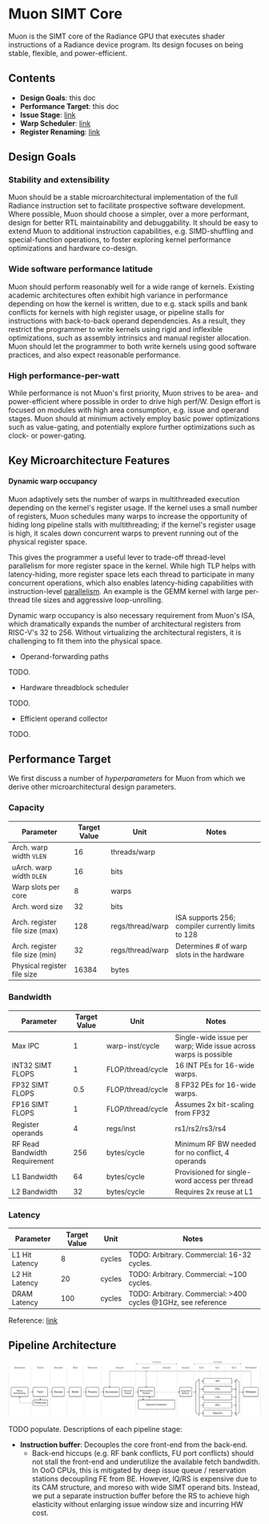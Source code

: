 Muon SIMT Core
==============

Muon is the SIMT core of the Radiance GPU that executes shader instructions of
a Radiance device program.  Its design focuses on being stable, flexible, and
power-efficient.

## Contents

* **Design Goals**: this doc
* **Performance Target**: this doc
* **Issue Stage**: [link](issue.md)
* **Warp Scheduler**: [link](warp_sched.md)
* **Register Renaming**: [link](rename.md)

## Design Goals

### Stability and extensibility

Muon should be a stable microarchitectural implementation of the full Radiance
instruction set to facilitate prospective software development.  Where possible,
Muon should choose a simpler, over a more performant, design for better
RTL maintainability and debuggability.  It should be easy to extend Muon to
additional instruction capabilities, e.g. SIMD-shuffling and special-function
operations, to foster exploring kernel performance optimizations and hardware
co-design.

### Wide software performance latitude

Muon should perform reasonably well for a wide range of kernels.  Existing
academic architectures often exhibit high variance in performance depending on
how the kernel is written, due to e.g. stack spills and bank conflicts for
kernels with high register usage, or pipeline stalls for instructions with
back-to-back operand dependencies.  As a result, they restrict the programmer
to write kernels using rigid and inflexible optimizations, such as assembly
intrinsics and manual register allocation.  Muon should let the programmer to
both write kernels using good software practices, and also expect reasonable
performance.

### High performance-per-watt

While performance is not Muon's first priority, Muon strives to be area- and
power-efficient where possible in order to drive high perf/W.  Design effort is
focused on modules with high area consumption, e.g. issue and operand stages.
Muon should at minimum actively employ basic power optimizations such as
value-gating, and potentially explore further optimizations such as clock- or
power-gating.


## Key Microarchitecture Features

#### Dynamic warp occupancy

Muon adaptively sets the number of warps in multithreaded execution depending
on the kernel's register usage.  If the kernel uses a small number of
registers, Muon schedules many warps to increase the opportunity of hiding long
pipeline stalls with multithreading; if the kernel's register usage is high, it
scales down concurrent warps to prevent running out of the physical register
space.

This gives the programmer a useful lever to trade-off thread-level parallelism
for more register space in the kernel.  While high TLP helps with
latency-hiding, more register space lets each thread to participate in many
concurrent operations, which also enables latency-hiding capabilities with
instruction-level
[parallelism](https://www.nvidia.com/content/gtc-2010/pdfs/2238_gtc2010.pdf).
An example is the GEMM kernel with large per-thread tile sizes and aggressive
loop-unrolling.

Dynamic warp occupancy is also necessary requirement from Muon's ISA, which
dramatically expands the number of architectural registers from RISC-V's 32 to
256.  Without virtualizing the architectural registers, it is challenging to
fit them into the physical space.

* Operand-forwarding paths

TODO.

* Hardware threadblock scheduler

TODO.

* Efficient operand collector

TODO.


## Performance Target

We first discuss a number of *hyperparameters* for Muon from which we derive
other microarchitectural design parameters.

### Capacity

| Parameter                        | Target Value | Unit             | Notes |
| -------------------------------- | ------------ | ---------------- | ----- |
| Arch. warp width `VLEN`          | 16           | threads/warp     |       |
| uArch. warp width `DLEN`	       | 16           | bits             |       |
| Warp slots per core	             | 8            | warps            |       |
| Arch. word size	                 | 32           | bits             |       |
| Arch. register file size (max)   | 128          | regs/thread/warp | ISA supports 256; compiler currently limits to 128 |
| Arch. register file size (min)   | 32           | regs/thread/warp | Determines # of warp slots in the hardware  |
| Physical register file size	     | 16384        | bytes            |       |

### Bandwidth

| Parameter                        | Target Value | Unit              | Notes |
| -------------------------------- | ------------ | ----------------- | ----- |
| Max IPC                          | 1            | warp-inst/cycle   | Single-wide issue per warp; Wide issue across warps is possible |
| INT32 SIMT FLOPS                 | 1            | FLOP/thread/cycle | 16 INT PEs for 16-wide warps. |
| FP32 SIMT FLOPS                  | 0.5          | FLOP/thread/cycle | 8 FP32 PEs for 16-wide warps. |
| FP16 SIMT FLOPS                  | 1            | FLOP/thread/cycle | Assumes 2x bit-scaling from FP32 |
| Register operands                | 4            | regs/inst         | rs1/rs2/rs3/rs4 |
| RF Read Bandwidth Requirement    | 256          | bytes/cycle       | Minimum RF BW needed for no conflict, 4 operands |
| L1 Bandwidth                     | 64           | bytes/cycle       | Provisioned for single-word access per thread |
| L2 Bandwidth                     | 32           | bytes/cycle       | Requires 2x reuse at L1 |

### Latency

| Parameter                        | Target Value | Unit              | Notes |
| -------------------------------- | ------------ | ----------------- | ----- |
| L1 Hit Latency                   | 8            | cycles            | TODO: Arbitrary. Commercial: 16-32 cycles. |
| L2 Hit Latency                   | 20           | cycles            | TODO: Arbitrary. Commercial: ~100 cycles. |
| DRAM Latency                     | 100          | cycles            | TODO: Arbitrary. Commercial: >400 cycles @1GHz, see reference |

Reference: [link](https://jsmemtest.chipsandcheese.com/latencydata)

## Pipeline Architecture

![Pipeline architecture](fig/pipeline.svg)

TODO populate.
Descriptions of each pipeline stage:

* **Instruction buffer**: Decouples the core front-end from the back-end.
  * Back-end hiccups (e.g. RF bank conflicts, FU port conflicts) should not
    stall the front-end and underutilize the available fetch bandwdith.  In OoO
    CPUs, this is mitigated by deep issue queue / reservation stations
    decoupling FE from BE. However, IQ/RS is expensive due to its CAM
    structure, and moreso with wide SIMT operand bits.  Instead, we put a
    separate instruction buffer before the RS to achieve high elasticity
    without enlarging issue window size and incurring HW cost.
